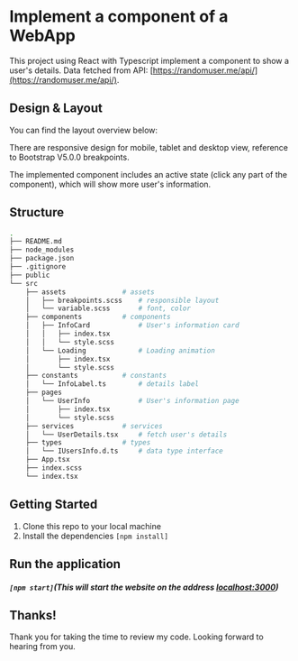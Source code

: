# Implement a component of a WebApp

This project using React with Typescript implement a component to show a user's details. Data fetched from API: [https://randomuser.me/api/](https://randomuser.me/api/). 


## Design & Layout

You can find the layout overview below:


There are responsive design for mobile, tablet and desktop view, reference to Bootstrap V5.0.0 breakpoints. 

The implemented component includes an active state (click any part of the component), which will show more user's information.


## Structure
```bash
.
├── README.md
├── node_modules
├── package.json
├── .gitignore
├── public
└── src
    ├── assets              # assets
    │   ├── breakpoints.scss    # responsible layout
    │   └── variable.scss       # font, color
    ├── components          # components
    │   ├── InfoCard            # User's information card
    │   │   ├── index.tsx       
    │   │   └── style.scss
    │   └── Loading             # Loading animation
    │       ├── index.tsx       
    │       └── style.scss       
    ├── constants           # constants
    │   └── InfoLabel.ts        # details label
    ├── pages
    │   └── UserInfo            # User's information page
    │       ├── index.tsx       
    │       └── style.scss   
    ├── services            # services
    │   └── UserDetails.tsx     # fetch user's details
    ├── types               # types
    │   └── IUsersInfo.d.ts     # data type interface
    ├── App.tsx
    ├── index.scss
    └── index.tsx
```


## Getting Started

1. Clone this repo to your local machine 
2. Install the dependencies ```[npm install]```


## Run the application

##### ```[npm start]```(This will start the website on the address [localhost:3000](http://localhost:3000))


## Thanks!
Thank you for taking the time to review my code. Looking forward to hearing from you.